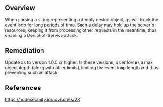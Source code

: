 ## Overview
When parsing a string representing a deeply nested object, qs will block the event loop for long periods of time. Such a delay may hold up the server's resources, keeping it from processing other requests in the meantime, thus enabling a Denial-of-Service attack. 

## Remediation
Update qs to version 1.0.0 or higher. In these versions, qs enforces a max object depth (along with other limits), limiting the event loop length and thus preventing such an attack.

## References
https://nodesecurity.io/advisories/28
